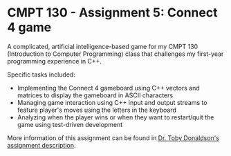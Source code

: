 # CMPT 130 - Assignment 5: Connect 4 game
A complicated, artificial intelligence-based game for my CMPT 130 (Introduction to Computer Programming) class that challenges my first-year programming experience in C++.

Specific tasks included:

* Implementing the Connect 4 gameboard using C++ vectors and matrices to display the gameboard in ASCII characters
* Managing game interaction using C++ input and output streams to feature player's moves using the letters in the keyboard
* Analyzing when the player wins or when they want to restart/quit the game using test-driven development

More information of this assignment can be found in [Dr. Toby Donaldson's assignment description](http://www.cs.sfu.ca/CourseCentral/130/tjd/a5.html).
